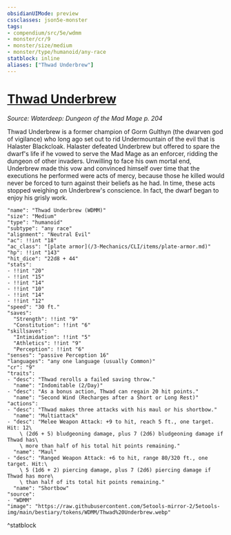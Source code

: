 ```yaml
---
obsidianUIMode: preview
cssclasses: json5e-monster
tags:
- compendium/src/5e/wdmm
- monster/cr/9
- monster/size/medium
- monster/type/humanoid/any-race
statblock: inline
aliases: ["Thwad Underbrew"]
---
```

# [Thwad Underbrew](3-Mechanics\CLI\bestiary\npc/thwad-underbrew-wdmm.md)
*Source: Waterdeep: Dungeon of the Mad Mage p. 204*  

Thwad Underbrew is a former champion of Gorm Gulthyn (the dwarven god of vigilance) who long ago set out to rid Undermountain of the evil that is Halaster Blackcloak. Halaster defeated Underbrew but offered to spare the dwarf's life if he vowed to serve the Mad Mage as an enforcer, ridding the dungeon of other invaders. Unwilling to face his own mortal end, Underbrew made this vow and convinced himself over time that the executions he performed were acts of mercy, because those he killed would never be forced to turn against their beliefs as he had. In time, these acts stopped weighing on Underbrew's conscience. In fact, the dwarf began to enjoy his grisly work.

```statblock
"name": "Thwad Underbrew (WDMM)"
"size": "Medium"
"type": "humanoid"
"subtype": "any race"
"alignment": "Neutral Evil"
"ac": !!int "18"
"ac_class": "[plate armor](/3-Mechanics/CLI/items/plate-armor.md)"
"hp": !!int "143"
"hit_dice": "22d8 + 44"
"stats":
- !!int "20"
- !!int "15"
- !!int "14"
- !!int "10"
- !!int "14"
- !!int "12"
"speed": "30 ft."
"saves":
  "Strength": !!int "9"
  "Constitution": !!int "6"
"skillsaves":
  "Intimidation": !!int "5"
  "Athletics": !!int "9"
  "Perception": !!int "6"
"senses": "passive Perception 16"
"languages": "any one language (usually Common)"
"cr": "9"
"traits":
- "desc": "Thwad rerolls a failed saving throw."
  "name": "Indomitable (2/Day)"
- "desc": "As a bonus action, Thwad can regain 20 hit points."
  "name": "Second Wind (Recharges after a Short or Long Rest)"
"actions":
- "desc": "Thwad makes three attacks with his maul or his shortbow."
  "name": "Multiattack"
- "desc": "Melee Weapon Attack: +9 to hit, reach 5 ft., one target. Hit: 12\
    \ (2d6 + 5) bludgeoning damage, plus 7 (2d6) bludgeoning damage if Thwad has\
    \ more than half of his total hit points remaining."
  "name": "Maul"
- "desc": "Ranged Weapon Attack: +6 to hit, range 80/320 ft., one target. Hit:\
    \ 5 (1d6 + 2) piercing damage, plus 7 (2d6) piercing damage if Thwad has more\
    \ than half of its total hit points remaining."
  "name": "Shortbow"
"source":
- "WDMM"
"image": "https://raw.githubusercontent.com/5etools-mirror-2/5etools-img/main/bestiary/tokens/WDMM/Thwad%20Underbrew.webp"
```
^statblock